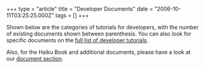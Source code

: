 +++
type = "article"
title = "Developer Documents"
date = "2006-10-11T03:25:25.000Z"
tags = []
+++

<p>Shown below are the categories of tutorials for developers, with the number of existing documents shown between parenthesis. You can also look for specific documents on the <a href="/articles">full list of developer tutorials</a>.</p>

<p>Also, for the Haiku Book and additional documents, please have a look at our <a href="/documents">document section</a>.</p>
